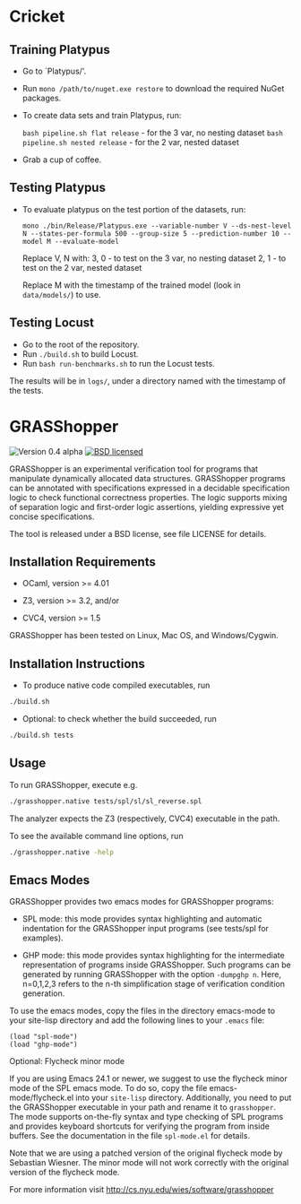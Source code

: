 Cricket
=======

Training Platypus
-----------------

- Go to `Platypus/'.
- Run `mono /path/to/nuget.exe restore` to download the required NuGet packages.
- To create data sets and train Platypus, run:

  `bash pipeline.sh flat release`     -  for the 3 var, no nesting dataset
  `bash pipeline.sh nested release`   -  for the 2 var, nested dataset
- Grab a cup of coffee.

Testing Platypus
----------------

- To evaluate platypus on the test portion of the datasets, run:

  `mono ./bin/Release/Platypus.exe --variable-number V --ds-nest-level N --states-per-formula 500 --group-size 5 --prediction-number 10 --model M --evaluate-model`

  Replace V, N with:
    3, 0  -  to test on the 3 var, no nesting dataset
    2, 1  -  to test on the 2 var, nested dataset

  Replace M with the timestamp of the trained model (look in `data/models/`) to use.

Testing Locust
--------------------

- Go to the root of the repository.
- Run `./build.sh` to build Locust.
- Run `bash run-benchmarks.sh` to run the Locust tests.

The results will be in `logs/`, under a directory named with the timestamp of the tests.

GRASShopper
===========
![Version 0.4 alpha](https://img.shields.io/badge/version-0.4_alpha-green.svg)
[![BSD licensed](https://img.shields.io/badge/license-BSD-blue.svg)](https://raw.githubusercontent.com/wies/grasshopper/master/LICENSE)

GRASShopper is an experimental verification tool for programs that
manipulate dynamically allocated data structures. GRASShopper programs
can be annotated with specifications expressed in a decidable
specification logic to check functional correctness properties. The
logic supports mixing of separation logic and first-order logic
assertions, yielding expressive yet concise specifications.

The tool is released under a BSD license, see file LICENSE for
details.


Installation Requirements
-------------------------
- OCaml, version >= 4.01

- Z3, version >= 3.2, and/or

- CVC4, version >= 1.5

GRASShopper has been tested on Linux, Mac OS, and Windows/Cygwin.


Installation Instructions 
-------------------------
- To produce native code compiled executables, run 
```bash
./build.sh
```

- Optional: to check whether the build succeeded, run
```bash
./build.sh tests
```

Usage
-------------------------

To run GRASShopper, execute e.g.
```bash
./grasshopper.native tests/spl/sl/sl_reverse.spl
```
The analyzer expects the Z3 (respectively, CVC4) executable in the path.

To see the available command line options, run
```bash
./grasshopper.native -help
```

Emacs Modes
-------------------------
GRASShopper provides two emacs modes for GRASShopper programs:

- SPL mode: this mode provides syntax highlighting and automatic
  indentation for the GRASShopper input programs (see tests/spl for
  examples).

- GHP mode: this mode provides syntax highlighting for the intermediate 
  representation of programs inside GRASShopper. Such programs can be
  generated by running GRASShopper with the option `-dumpghp n`.
  Here, n=0,1,2,3 refers to the n-th simplification stage of
  verification condition generation.

To use the emacs modes, copy the files in the directory emacs-mode to
your site-lisp directory and add the following lines to your `.emacs` file:

```elisp
(load "spl-mode")   
(load "ghp-mode")
```

Optional: Flycheck minor mode

If you are using Emacs 24.1 or newer, we suggest to use the
flycheck minor mode of the SPL emacs mode. To do so, copy the file
emacs-mode/flycheck.el into your `site-lisp` directory. Additionally,
you need to put the GRASShopper executable in your path and rename it
to `grasshopper`. The mode supports on-the-fly syntax and type
checking of SPL programs and provides keyboard shortcuts for verifying
the program from inside buffers. See the documentation in the file
`spl-mode.el` for details.

Note that we are using a patched version of the original flycheck mode
by Sebastian Wiesner. The minor mode will not work correctly with the
original version of the flycheck mode.

For more information visit http://cs.nyu.edu/wies/software/grasshopper

